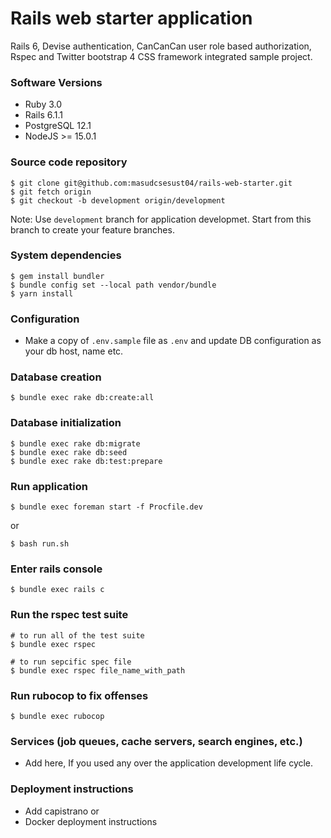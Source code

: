 # Rails web starter application
Rails 6, Devise authentication, CanCanCan user role based authorization, Rspec and Twitter bootstrap 4 CSS framework integrated sample project. 

### Software Versions
- Ruby 3.0
- Rails 6.1.1
- PostgreSQL 12.1
- NodeJS >= 15.0.1

### Source code repository
```
$ git clone git@github.com:masudcsesust04/rails-web-starter.git
$ git fetch origin
$ git checkout -b development origin/development
```
Note: Use ```development``` branch for application developmet. Start from this branch to create your feature branches.

### System dependencies
```
$ gem install bundler
$ bundle config set --local path vendor/bundle
$ yarn install
```

### Configuration
- Make a copy of ```.env.sample``` file as ```.env``` and update DB configuration as your db host, name etc.

### Database creation
```
$ bundle exec rake db:create:all
```

### Database initialization
```
$ bundle exec rake db:migrate
$ bundle exec rake db:seed
$ bundle exec rake db:test:prepare
```

### Run application
```
$ bundle exec foreman start -f Procfile.dev
```
or
```
$ bash run.sh
```

### Enter rails console
```
$ bundle exec rails c
```

### Run the rspec test suite
```
# to run all of the test suite
$ bundle exec rspec 

# to run sepcific spec file
$ bundle exec rspec file_name_with_path 
```

### Run rubocop to fix offenses
```
$ bundle exec rubocop
```

### Services (job queues, cache servers, search engines, etc.)
- Add here, If you used any over the application development life cycle.

### Deployment instructions
- Add capistrano or 
- Docker deployment instructions 

